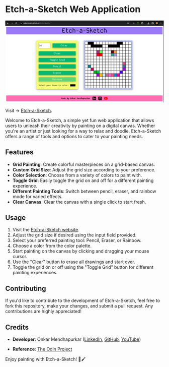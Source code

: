 # Etch-a-Sketch Web Application

![Etch-a-Sketch Preview](./assets/images/preview.png)

Visit -> [Etch-a-Sketch](https://onkar69483.github.io/Etch-a-Sketch/).

Welcome to Etch-a-Sketch, a simple yet fun web application that allows users to unleash their creativity by painting on a digital canvas. Whether you're an artist or just looking for a way to relax and doodle, Etch-a-Sketch offers a range of tools and options to cater to your painting needs.

## Features

- **Grid Painting**: Create colorful masterpieces on a grid-based canvas.
- **Custom Grid Size**: Adjust the grid size according to your preference.
- **Color Selection**: Choose from a variety of colors to paint with.
- **Toggle Grid**: Easily toggle the grid on and off for a different painting experience.
- **Different Painting Tools**: Switch between pencil, eraser, and rainbow mode for varied effects.
- **Clear Canvas**: Clear the canvas with a single click to start fresh.

## Usage

1. Visit the [Etch-a-Sketch website](https://onkar69483.github.io/Etch-a-Sketch/).
2. Adjust the grid size if desired using the input field provided.
3. Select your preferred painting tool: Pencil, Eraser, or Rainbow.
4. Choose a color from the color palette.
5. Start painting on the canvas by clicking and dragging your mouse cursor.
6. Use the "Clear" button to erase all drawings and start over.
7. Toggle the grid on or off using the "Toggle Grid" button for different painting experiences.

## Contributing

If you'd like to contribute to the development of Etch-a-Sketch, feel free to fork this repository, make your changes, and submit a pull request. Any contributions are highly appreciated!

## Credits

- **Developer**: Onkar Mendhapurkar ([LinkedIn](https://www.linkedin.com/in/onkarmendhapurkar/), [GitHub](https://github.com/onkar69483), [YouTube](https://www.youtube.com/channel/UCK4ijj-RTWKFb1gyTpa1xSg))

- **Reference**: [The Odin Project](https://www.theodinproject.com/lessons/foundations-etch-a-sketch)


Enjoy painting with Etch-a-Sketch! 🎨🖌️